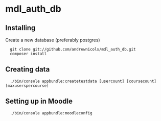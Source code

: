 mdl_auth_db
===========

Installing
----------

Create a new database (preferably postgres)

```
  git clone git://github.com/andrewnicols/mdl_auth_db.git
  composer install
```

Creating data
-------------
```
  ./bin/console appbundle:createtestdata [usercount] [coursecount] [maxuserspercourse]
```

Setting up in Moodle
--------------------

```
  ./bin/console appbundle:moodleconfig
```
